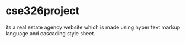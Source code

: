 # cse326project

its a real estate agency website which is made using hyper text markup language and cascading style sheet.
